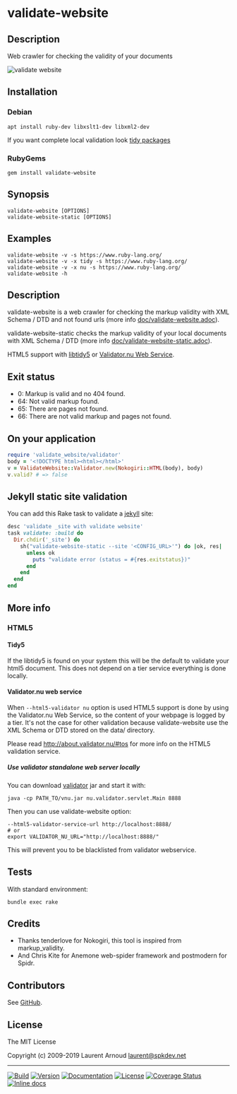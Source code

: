 # validate-website

## Description

Web crawler for checking the validity of your documents

![validate website](https://raw.github.com/spk/validate-website/master/validate-website.png)

## Installation

### Debian

~~~ console
apt install ruby-dev libxslt1-dev libxml2-dev
~~~

If you want complete local validation look [tidy
packages](https://binaries.html-tidy.org/)

### RubyGems

~~~ console
gem install validate-website
~~~

## Synopsis

~~~ console
validate-website [OPTIONS]
validate-website-static [OPTIONS]
~~~

## Examples

~~~ console
validate-website -v -s https://www.ruby-lang.org/
validate-website -v -x tidy -s https://www.ruby-lang.org/
validate-website -v -x nu -s https://www.ruby-lang.org/
validate-website -h
~~~

## Description

validate-website is a web crawler for checking the markup validity with XML
Schema / DTD and not found urls (more info [doc/validate-website.adoc](https://github.com/spk/validate-website/blob/master/doc/validate-website.adoc)).

validate-website-static checks the markup validity of your local documents with
XML Schema / DTD (more info [doc/validate-website-static.adoc](https://github.com/spk/validate-website/blob/master/doc/validate-website-static.adoc)).

HTML5 support with [libtidy5](http://www.html-tidy.org/) or [Validator.nu Web
Service](https://checker.html5.org/).

## Exit status

* 0: Markup is valid and no 404 found.
* 64: Not valid markup found.
* 65: There are pages not found.
* 66: There are not valid markup and pages not found.

## On your application

~~~ ruby
require 'validate_website/validator'
body = '<!DOCTYPE html><html></html>'
v = ValidateWebsite::Validator.new(Nokogiri::HTML(body), body)
v.valid? # => false
~~~

## Jekyll static site validation

You can add this Rake task to validate a
[jekyll](https://github.com/jekyll/jekyll) site:

~~~ ruby
desc 'validate _site with validate website'
task validate: :build do
  Dir.chdir('_site') do
    sh("validate-website-static --site '<CONFIG_URL>'") do |ok, res|
      unless ok
        puts "validate error (status = #{res.exitstatus})"
      end
    end
  end
end
~~~

## More info

### HTML5

#### Tidy5

If the libtidy5 is found on your system this will be the default to validate
your html5 document. This does not depend on a tier service everything is done
locally.

#### Validator.nu web service

When `--html5-validator nu` option is used HTML5 support is done by using the
Validator.nu Web Service, so the content of your webpage is logged by a tier.
It's not the case for other validation because validate-website use the XML
Schema or DTD stored on the data/ directory.

Please read <http://about.validator.nu/#tos> for more info on the HTML5
validation service.

##### Use validator standalone web server locally

You can download [validator](https://github.com/validator/validator) jar and
start it with:

~~~
java -cp PATH_TO/vnu.jar nu.validator.servlet.Main 8888
~~~

Then you can use validate-website option:

~~~
--html5-validator-service-url http://localhost:8888/
# or
export VALIDATOR_NU_URL="http://localhost:8888/"
~~~

This will prevent you to be blacklisted from validator webservice.

## Tests

With standard environment:

~~~ console
bundle exec rake
~~~

## Credits

* Thanks tenderlove for Nokogiri, this tool is inspired from markup_validity.
* And Chris Kite for Anemone web-spider framework and postmodern for Spidr.

## Contributors

See [GitHub](https://github.com/spk/validate-website/graphs/contributors).

## License

The MIT License

Copyright (c) 2009-2019 Laurent Arnoud <laurent@spkdev.net>

---
[![Build](https://img.shields.io/travis-ci/spk/validate-website.svg)](https://travis-ci.org/spk/validate-website)
[![Version](https://img.shields.io/gem/v/validate-website.svg)](https://rubygems.org/gems/validate-website)
[![Documentation](https://img.shields.io/badge/doc-rubydoc-blue.svg)](http://www.rubydoc.info/gems/validate-website)
[![License](https://img.shields.io/badge/license-MIT-blue.svg)](http://opensource.org/licenses/MIT "MIT")
[![Coverage Status](https://img.shields.io/coveralls/github/spk/validate-website.svg)](https://coveralls.io/github/spk/validate-website?branch=master)
[![Inline docs](https://inch-ci.org/github/spk/validate-website.svg?branch=master)](http://inch-ci.org/github/spk/validate-website)

